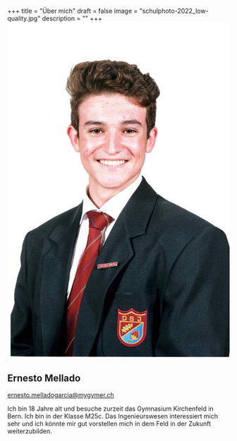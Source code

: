 +++
title = "Über mich"
draft = false
image = "schulphoto-2022_low-quality.jpg"
description = ""
+++
![](schulphoto-2022_low-quality.jpg)

## Ernesto Mellado

ernesto.melladogarcia@mygymer.ch

Ich bin 18 Jahre alt und besuche zurzeit das Gymnasium Kirchenfeld in Bern. Ich bin in der Klasse M25c. Das Ingenieurswesen interessiert mich sehr und ich könnte mir gut vorstellen mich in dem Feld in der Zukunft weiterzubilden.
